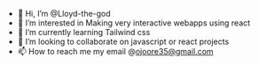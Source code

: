 - 👋 Hi, I’m @Lloyd-the-god
- 👀 I’m interested in Making very interactive webapps using react
- 🌱 I’m currently learning Tailwind css
- 💞️ I’m looking to collaborate on javascript or react projects
- 📫 How to reach me my email @ojoore35@gmail.com

<!---
Lloyd-the-god/Lloyd-the-god is a ✨ special ✨ repository because its `README.md` (this file) appears on your GitHub profile.
You can click the Preview link to take a look at your changes.
--->
